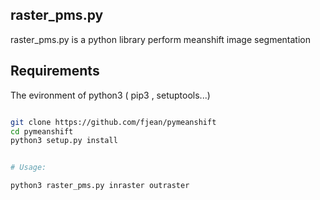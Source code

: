 ## raster_pms.py

raster_pms.py is a python  library perform  meanshift image segmentation

## Requirements

The evironment of python3 ( pip3 , setuptools...) 

```bash

git clone https://github.com/fjean/pymeanshift 
cd pymeanshift
python3 setup.py install

```

```python

# Usage:

python3 raster_pms.py inraster outraster 


```
